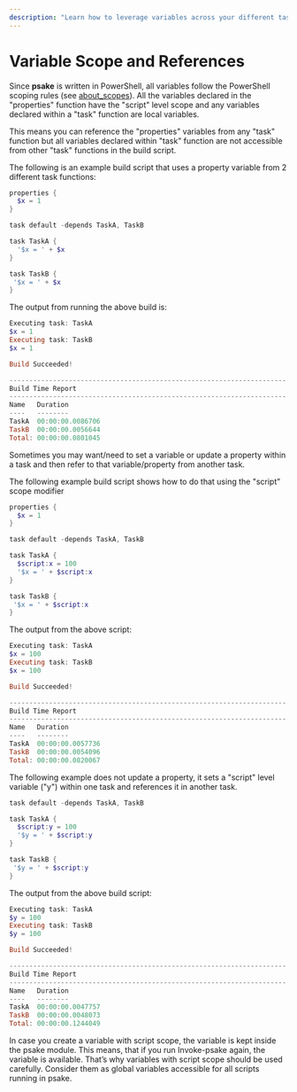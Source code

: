 ```yaml
---
description: "Learn how to leverage variables across your different tasks."
---
```


# Variable Scope and References

Since **psake** is written in PowerShell, all variables follow the PowerShell
scoping rules (see
[about_scopes](https://learn.microsoft.com/en-us/powershell/module/microsoft.powershell.core/about/about_scopes)).
All the variables declared in the "properties" function have the "script" level
scope and any variables declared within a "task" function are local variables.

This means you can reference the "properties" variables from any "task" function
but all variables declared within "task" function are not accessible from other
"task" functions in the build script.

The following is an example build script that uses a property variable from 2
different task functions:

```powershell
properties {
  $x = 1
}

task default -depends TaskA, TaskB

task TaskA {
  '$x = ' + $x
}

task TaskB {
 '$x = ' + $x
}
```

The output from running the above build is:

```powershell
Executing task: TaskA
$x = 1
Executing task: TaskB
$x = 1

Build Succeeded!

----------------------------------------------------------------------
Build Time Report
----------------------------------------------------------------------
Name   Duration
----   --------
TaskA  00:00:00.0086706
TaskB  00:00:00.0056644
Total: 00:00:00.0801045
```

Sometimes you may want/need to set a variable or update a property within a task and then refer to that variable/property from another task.

The following example build script shows how to do that using the "script" scope modifier

```powershell
properties {
  $x = 1
}

task default -depends TaskA, TaskB

task TaskA {
  $script:x = 100
  '$x = ' + $script:x
}

task TaskB {
 '$x = ' + $script:x
}
```

The output from the above script:

```powershell
Executing task: TaskA
$x = 100
Executing task: TaskB
$x = 100

Build Succeeded!

----------------------------------------------------------------------
Build Time Report
----------------------------------------------------------------------
Name   Duration
----   --------
TaskA  00:00:00.0057736
TaskB  00:00:00.0054096
Total: 00:00:00.0820067
```

The following example does not update a property, it sets a "script" level variable ("y") within one task and references it in another task.

```powershell
task default -depends TaskA, TaskB

task TaskA {
  $script:y = 100
  '$y = ' + $script:y
}

task TaskB {
 '$y = ' + $script:y
}
```

The output from the above build script:

```powershell
Executing task: TaskA
$y = 100
Executing task: TaskB
$y = 100

Build Succeeded!

----------------------------------------------------------------------
Build Time Report
----------------------------------------------------------------------
Name   Duration
----   --------
TaskA  00:00:00.0047757
TaskB  00:00:00.0048073
Total: 00:00:00.1244049
```

In case you create a variable with script scope, the variable is kept inside the
psake module. This means, that if you run Invoke-psake again, the variable is
available. That’s why variables with script scope should be used carefully.
Consider them as global variables accessible for all scripts running in psake.
